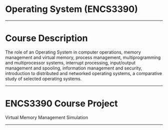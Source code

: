 # Operating System (ENCS3390)
___________________________________________________________
# Course Description
The role of an Operating System in computer operations, memory management and virtual memory, process management, multiprogramming and multiprocessor systems, interrupt processing, input/output management and spooling, information management and security, introduction to distributed and networked operating systems, a comparative study of selected operating systems.
___________________________________________________________
# ENCS3390 Course Project
Virtual Memory Management Simulation
___________________________________________________________
